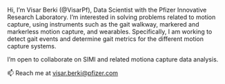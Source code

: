 Hi, I’m Visar Berki (@VisarPf), Data Scientist with the Pfizer Innovative Research Laboratory.
I’m interested in solving problems related to motion capture, using instruments such as the gait walkway, markered and markerless motion capture, and wearables.
 Specifically, I am working to detect gait events and determine gait metrics for the different motion capture systems.

I’m open to collaborate on SIMI and related motiona capture data analysis. 

📫 Reach me at visar.berki@pfizer.com

<!---
VisarPf/VisarPf is a ✨ special ✨ repository because its `README.md` (this file) appears on your GitHub profile.
You can click the Preview link to take a look at your changes.
--->

